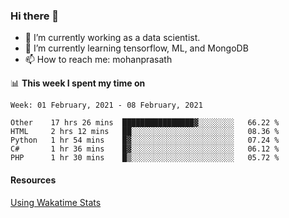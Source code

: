 ### Hi there 👋

- 🔭 I’m currently working as a data scientist.
- 🌱 I’m currently learning tensorflow, ML, and MongoDB
- 📫 How to reach me: mohanprasath

📊 **This week I spent my time on**
<!--START_SECTION:waka-->
```text
Week: 01 February, 2021 - 08 February, 2021

Other    17 hrs 26 mins  ████████████████▓░░░░░░░░   66.22 % 
HTML     2 hrs 12 mins   ██░░░░░░░░░░░░░░░░░░░░░░░   08.36 % 
Python   1 hr 54 mins    █▓░░░░░░░░░░░░░░░░░░░░░░░   07.24 % 
C#       1 hr 36 mins    █▓░░░░░░░░░░░░░░░░░░░░░░░   06.12 % 
PHP      1 hr 30 mins    █▒░░░░░░░░░░░░░░░░░░░░░░░   05.72 % 
```
<!--END_SECTION:waka-->

#### Resources
[Using Wakatime Stats](https://github.com/marketplace/actions/waka-readme)
